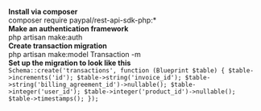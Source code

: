 **Install via composer**\
composer require paypal/rest-api-sdk-php:*\
**Make an authentication framework**\
php artisan make:auth\
**Create transaction migration**\
php artisan make:model Transaction -m\
**Set up the migration to look like this**\
    `Schema::create('transactions', function (Blueprint $table) {
            $table->increments('id');
            $table->string('invoice_id');
            $table->string('billing_agreement_id')->nullable();
            $table->integer('user_id');
            $table->integer('product_id')->nullable();
            $table->timestamps();
        });`


